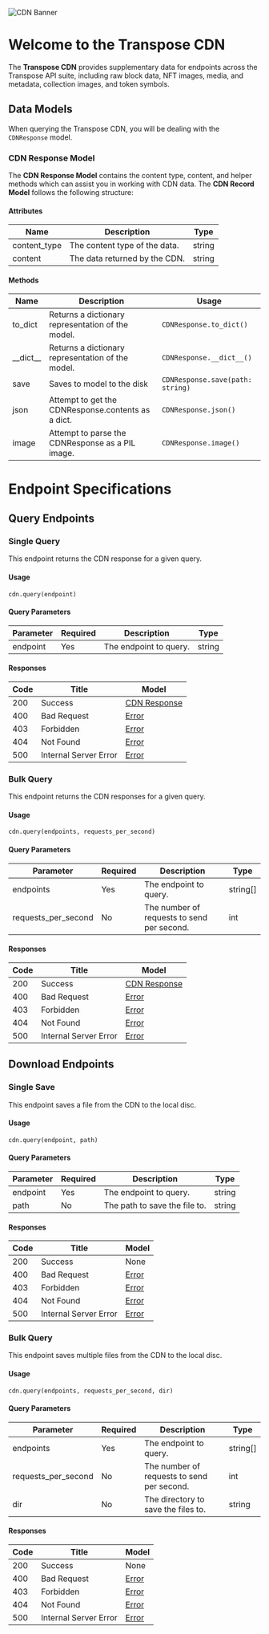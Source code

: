 ![CDN Banner](https://files.readme.io/109da16-TRSP_DocBanner_CDN2.png)
# Welcome to the Transpose CDN

The **Transpose CDN** provides supplementary data for endpoints across the Transpose API suite, including raw block data, NFT images, media, and metadata, collection images, and token symbols.

## Data Models
When querying the Transpose CDN, you will be dealing with the ``CDNResponse`` model.

### CDN Response Model
The **CDN Response Model** contains the content type, content, and helper methods which can assist you in working with CDN data. The **CDN Record Model** follows the following structure: 

#### Attributes

| Name         | Description                   | Type   |
| ------------ | ----------------------------- | ------ |
| content_type | The content type of the data. | string |
| content      | The data returned by the CDN. | string |

#### Methods

| Name         | Description                                        | Usage                            |
| ------------ | -------------------------------------------------- | -------------------------------- |
| to_dict      | Returns a dictionary representation of the model.  | `CDNResponse.to_dict()`          |
| \_\_dict\_\_ | Returns a dictionary representation of the model.  | `CDNResponse.__dict__()`         |
| save         | Saves to model to the disk                         | `CDNResponse.save(path: string)` |
| json         | Attempt to get the CDNResponse.contents as a dict. | `CDNResponse.json()`             |
| image        | Attempt to parse the CDNResponse as a PIL image.   | `CDNResponse.image()`            |


# Endpoint Specifications

## Query Endpoints

### Single Query
This endpoint returns the CDN response for a given query.

#### Usage
```
cdn.query(endpoint)
```

#### Query Parameters
| Parameter | Required | Description            | Type   |
| --------- | -------- | ---------------------- | ------ |
| endpoint  | Yes      | The endpoint to query. | string |

#### Responses
| Code | Title                 | Model                                                                                                          |
| ---- | --------------------- | -------------------------------------------------------------------------------------------------------------- |
| 200  | Success               | [CDN Response](https://github.com/TransposeData/transpose-python-sdk/tree/main/docs/cdn.md#CDN-Response-Model) |
| 400  | Bad Request           | [Error](https://github.com/TransposeData/transpose-python-sdk/blob/main/docs/documentation.md#Error-Classes)   |
| 403  | Forbidden             | [Error](https://github.com/TransposeData/transpose-python-sdk/blob/main/docs/documentation.md#Error-Classes)   |
| 404  | Not Found             | [Error](https://github.com/TransposeData/transpose-python-sdk/blob/main/docs/documentation.md#Error-Classes)   |
| 500  | Internal Server Error | [Error](https://github.com/TransposeData/transpose-python-sdk/blob/main/docs/documentation.md#Error-Classes)   |


### Bulk Query
This endpoint returns the CDN responses for a given query.

#### Usage
```
cdn.query(endpoints, requests_per_second)
```

#### Query Parameters
| Parameter           | Required | Description                                | Type     |
| ------------------- | -------- | ------------------------------------------ | -------- |
| endpoints           | Yes      | The endpoint to query.                     | string[] |
| requests_per_second | No       | The number of requests to send per second. | int      |

#### Responses
| Code | Title                 | Model                                                                                                          |
| ---- | --------------------- | -------------------------------------------------------------------------------------------------------------- |
| 200  | Success               | [CDN Response](https://github.com/TransposeData/transpose-python-sdk/tree/main/docs/cdn.md#CDN-Response-Model) |
| 400  | Bad Request           | [Error](https://github.com/TransposeData/transpose-python-sdk/blob/main/docs/documentation.md#Error-Classes)   |
| 403  | Forbidden             | [Error](https://github.com/TransposeData/transpose-python-sdk/blob/main/docs/documentation.md#Error-Classes)   |
| 404  | Not Found             | [Error](https://github.com/TransposeData/transpose-python-sdk/blob/main/docs/documentation.md#Error-Classes)   |
| 500  | Internal Server Error | [Error](https://github.com/TransposeData/transpose-python-sdk/blob/main/docs/documentation.md#Error-Classes)   |


## Download Endpoints

### Single Save
This endpoint saves a file from the CDN to the local disc.

#### Usage
```
cdn.query(endpoint, path)
```

#### Query Parameters
| Parameter | Required | Description                   | Type   |
| --------- | -------- | ----------------------------- | ------ |
| endpoint  | Yes      | The endpoint to query.        | string |
| path      | No       | The path to save the file to. | string |

#### Responses
| Code | Title                 | Model                                                                                                        |
| ---- | --------------------- | ------------------------------------------------------------------------------------------------------------ |
| 200  | Success               | None                                                                                                         |
| 400  | Bad Request           | [Error](https://github.com/TransposeData/transpose-python-sdk/blob/main/docs/documentation.md#Error-Classes) |
| 403  | Forbidden             | [Error](https://github.com/TransposeData/transpose-python-sdk/blob/main/docs/documentation.md#Error-Classes) |
| 404  | Not Found             | [Error](https://github.com/TransposeData/transpose-python-sdk/blob/main/docs/documentation.md#Error-Classes) |
| 500  | Internal Server Error | [Error](https://github.com/TransposeData/transpose-python-sdk/blob/main/docs/documentation.md#Error-Classes) |


### Bulk Query
This endpoint saves multiple files from the CDN to the local disc.

#### Usage
```
cdn.query(endpoints, requests_per_second, dir)
```

#### Query Parameters
| Parameter           | Required | Description                                | Type     |
| ------------------- | -------- | ------------------------------------------ | -------- |
| endpoints           | Yes      | The endpoint to query.                     | string[] |
| requests_per_second | No       | The number of requests to send per second. | int      |
| dir                 | No       | The directory to save the files to.        | string   |

#### Responses
| Code | Title                 | Model                                                                                                        |
| ---- | --------------------- | ------------------------------------------------------------------------------------------------------------ |
| 200  | Success               | None                                                                                                         |
| 400  | Bad Request           | [Error](https://github.com/TransposeData/transpose-python-sdk/blob/main/docs/documentation.md#Error-Classes) |
| 403  | Forbidden             | [Error](https://github.com/TransposeData/transpose-python-sdk/blob/main/docs/documentation.md#Error-Classes) |
| 404  | Not Found             | [Error](https://github.com/TransposeData/transpose-python-sdk/blob/main/docs/documentation.md#Error-Classes) |
| 500  | Internal Server Error | [Error](https://github.com/TransposeData/transpose-python-sdk/blob/main/docs/documentation.md#Error-Classes) |
